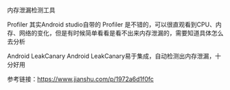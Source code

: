 内存泄漏检测工具

Profiler
其实Android studio自带的 Profiler 是不错的，可以很直观看到CPU、内存、网络的变化，但是有时候简单看看是看不出来内存泄漏的，需要知道具体怎么去分析

Android LeakCanary
Android LeakCanary易于集成，自动检测出内存泄漏，十分好用


参考链接：https://www.jianshu.com/p/1972a6d1f0fc


